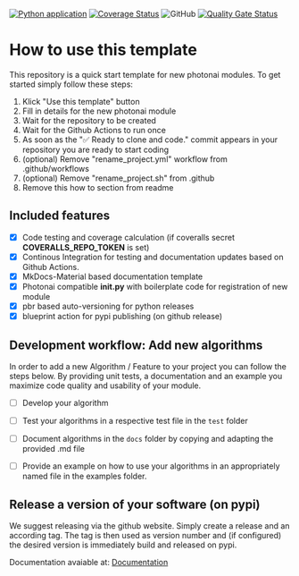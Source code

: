[![Python application](https://github.com/jernsting/python_package_template/actions/workflows/lindandtest.yml/badge.svg)](https://github.com/jernsting/python_package_template/actions/workflows/lindandtest.yml)
[![Coverage Status](https://coveralls.io/repos/github/jernsting/python_package_template/badge.svg?branch=main)](https://coveralls.io/github/jernsting/python_package_template?branch=main)
![GitHub](https://img.shields.io/github/license/jernsting/python_package_template)
[![Quality Gate Status](https://sonarcloud.io/api/project_badges/measure?project=jernsting_python_package_template&metric=alert_status)](https://sonarcloud.io/summary/new_code?id=jernsting_python_package_template)

# How to use this template
This repository is a quick start template for new photonai modules. To get started simply follow these steps:
1. Klick "Use this template" button
2. Fill in details for the new photonai module
3. Wait for the repository to be created
4. Wait for the Github Actions to run once
5. As soon as the "✅ Ready to clone and code." commit appears in your repository you are ready to start coding
6. (optional) Remove "rename_project.yml" workflow from .github/workflows
7. (optional) Remove "rename_project.sh" from .github
8. Remove this how to section from readme

## Included features
- [X] Code testing and coverage calculation (if coveralls secret **COVERALLS_REPO_TOKEN** is set)
- [X] Continous Integration for testing and documentation updates based on Github Actions.
- [X] MkDocs-Material based documentation template
- [X] Photonai compatible **init.py** with boilerplate code for registration of new module
- [X] pbr based auto-versioning for python releases 
- [X] blueprint action for pypi publishing (on github release)

##  Development workflow: Add new algorithms
In order to add a new Algorithm / Feature to your project you can follow the steps below. By providing unit tests, a documentation and an example you maximize code quality and usability of your module.  
- [ ] Develop your algorithm
- [ ] Test your algorithms in a respective test file in the `test` folder 
- [ ] Document algorithms in the `docs` folder by copying and adapting the provided .md file
- [ ] Provide an example on how to use your algorithms in an appropriately named file in the examples folder.


## Release a version of your software (on pypi)
We suggest releasing via the github website. Simply create a release and an according tag.
The tag is then used as version number and (if configured) the desired version is immediately build and released on pypi.

Documentation avaiable at: [Documentation](https://jernsting.github.io/python_package_template/)
